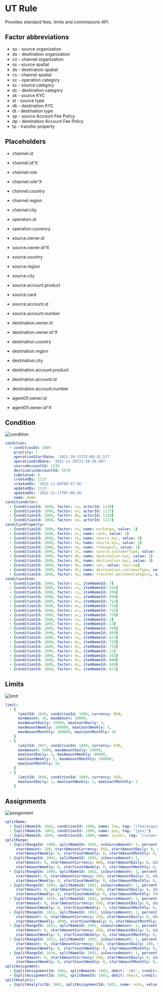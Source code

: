# UT Rule

Provides standard fees, limits and commissions API.

## Factor abbreviations

* so - source organization
* do - destination organization
* co - channel organization
* ss - source spatial
* ds - destination spatial
* cs - channel spatial
* oc - operation category
* sc - source category
* dc - destination category
* sk - source KYC
* st - source type
* dk - destination KYC
* dt - destination type
* sp - source Account Fee Policy
* dp - destination Account Fee Policy
* tp - transfer property

## Placeholders

* channel.id
* channel.id^X
* channel.role
* channel.role^X
* channel.country
* channel.region
* channel.city

* operation.id
* operation.currency

* source.owner.id
* source.owner.id^X
* source.country
* source.region
* source.city
* source.account.product
* source.card
* source.account.id
* source.account.number

* destination.owner.id
* destination.owner.id^X
* destination.country
* destination.region
* destination.city
* destination.account.product
* destination.account.id
* destination.account.number

* agentOf.owner.id
* agentOf.owner.id^X

## Condition

![condition](doc/condition.png)

```yaml
condition:
  - conditionId: 1000
    priority: 7
    operationStartDate: '2022-10-31T22:00:32.577'
    operationEndDate: '2022-11-29T23:59:59.997'
    sourceAccountId: 1234
    destinationAccountId: 5678
    isDeleted: 0
    createdBy: 1123
    createdOn: '2022-11-04T09:57:36'
    updatedBy: 1123
    updatedOn: '2022-11-17T07:00:26'
    name: Demo
conditionActor:
  - {conditionId: 1000, factor: co, actorId: 1126}
  - {conditionId: 1000, factor: co, actorId: 1127}
  - {conditionId: 1000, factor: do, actorId: 1126}
  - {conditionId: 1000, factor: so, actorId: 1127}
conditionProperty:
  - {conditionId: 1000, factor: co, name: exchange, value: 1}
  - {conditionId: 1000, factor: oc, name: cash, value: 1}
  - {conditionId: 1000, factor: sk, name: source.kyc, value: 0}
  - {conditionId: 1000, factor: sk, name: source.kyc, value: 1}
  - {conditionId: 1000, factor: so, name: transport, value: 1}
  - {conditionId: 1000, factor: st, name: source.customerType, value: 1}
  - {conditionId: 1000, factor: dk, name: destination.kyc, value: 2}
  - {conditionId: 1000, factor: dk, name: destination.kyc, value: 3}
  - {conditionId: 1000, factor: do, name: vat, value: tourism}
  - {conditionId: 1000, factor: dt, name: destination.customerType, value: 2}
  - {conditionId: 1000, factor: tp, name: transfer.merchantCategory, value: 7995}
conditionItem:
  - {conditionId: 1000, factor: cs, itemNameId: 7}
  - {conditionId: 1000, factor: cs, itemNameId: 241}
  - {conditionId: 1000, factor: cs, itemNameId: 596}
  - {conditionId: 1000, factor: cs, itemNameId: 669}
  - {conditionId: 1000, factor: oc, itemNameId: 722}
  - {conditionId: 1000, factor: oc, itemNameId: 724}
  - {conditionId: 1000, factor: sc, itemNameId: 721}
  - {conditionId: 1000, factor: sc, itemNameId: 726}
  - {conditionId: 1000, factor: ss, itemNameId: 2}
  - {conditionId: 1000, factor: ss, itemNameId: 13}
  - {conditionId: 1000, factor: ss, itemNameId: 598}
  - {conditionId: 1000, factor: ss, itemNameId: 669}
  - {conditionId: 1000, factor: ss, itemNameId: 672}
  - {conditionId: 1000, factor: dc, itemNameId: 720}
  - {conditionId: 1000, factor: dc, itemNameId: 723}
  - {conditionId: 1000, factor: ds, itemNameId: 21}
  - {conditionId: 1000, factor: ds, itemNameId: 243}
  - {conditionId: 1000, factor: ds, itemNameId: 600}
  - {conditionId: 1000, factor: ds, itemNameId: 669}
  - {conditionId: 1000, factor: ds, itemNameId: 671}
```

## Limits

![limit](doc/limit.png)

```yaml
limit:
  - {
      limitId: 2046, conditionId: 1000, currency: BGN,
      minAmount: 10, maxAmount: 10000,
      maxAmountDaily: 20000, maxCountDaily: 3,
      maxAmountWeekly: 100000, maxCountWeekly: 5,
      maxAmountMonthly: 200000, maxCountMonthly: 10
    }
  - {
      limitId: 2047, conditionId: 1000, currency: EUR,
      maxAmount: 5000, maxAmountDaily: 10000,
      maxCountDaily: 3, maxAmountWeekly: 60000,
      maxCountWeekly: 5, maxAmountMonthly: 100000,
      maxCountMonthly: 10
    }
  - {
      limitId: 2048, conditionId: 1000, currency: USD,
      maxCountDaily: 1, maxCountWeekly: 2, maxCountMonthly: 3
    }
```

## Assignments

![assignment](doc/assignment.png)

<!-- markdownlint-capture -->
<!-- markdownlint-disable MD013 -->
```yaml
splitName:
  - {splitNameId: 1002, conditionId: 1000, name: fee, tag: "|fee|acquirer|"}
  - {splitNameId: 1003, conditionId: 1000, name: pos, tag: "|pos|"}
  - {splitNameId: 1004, conditionId: 1000, name: issuer, tag: "|issuer|"}
splitRange:
  - {splitRangeId: 1000, splitNameId: 1002, isSourceAmount: 1, percent: 0.7,
     startAmount: 100, startAmountCurrency: USD, startAmountDaily: 0, startCountDaily: 0,
     startAmountWeekly: 0, startCountWeekly: 0, startAmountMonthly: 0, startCountMonthly: 0}
  - {splitRangeId: 1001, splitNameId: 1003, isSourceAmount: 1,
     startAmount: 0, startAmountCurrency: BGN, startAmountDaily: 0, startCountDaily: 0,
     startAmountWeekly: 0, startCountWeekly: 0, startAmountMonthly: 0, startCountMonthly: 0}
  - {splitRangeId: 1008, splitNameId: 1002, isSourceAmount: 1, percent: 0.1,
     startAmount: 0, startAmountCurrency: USD, startAmountDaily: 0, startCountDaily: 0,
     startAmountWeekly: 0, startCountWeekly: 0, startAmountMonthly: 0, startCountMonthly: 10}
  - {splitRangeId: 1009, splitNameId: 1002, isSourceAmount: 1, percent: 0.2,
     startAmount: 0, startAmountCurrency: USD, startAmountDaily: 0, startCountDaily: 0,
     startAmountWeekly: 0, startCountWeekly: 0, startAmountMonthly: 5000, startCountMonthly: 0}
  - {splitRangeId: 1010, splitNameId: 1002, isSourceAmount: 1, percent: 0.3,
     startAmount: 0, startAmountCurrency: USD, startAmountDaily: 0, startCountDaily: 0,
     startAmountWeekly: 0, startCountWeekly: 7, startAmountMonthly: 0, startCountMonthly: 0}
  - {splitRangeId: 1011, splitNameId: 1002, isSourceAmount: 1, percent: 0.4,
     startAmount: 0, startAmountCurrency: USD, startAmountDaily: 0, startCountDaily: 0,
     startAmountWeekly: 4000, startCountWeekly: 0, startAmountMonthly: 0, startCountMonthly: 0}
  - {splitRangeId: 1012, splitNameId: 1002, isSourceAmount: 1, percent: 0.5,
     startAmount: 0, startAmountCurrency: USD, startAmountDaily: 0, startCountDaily: 2,
     startAmountWeekly: 0, startCountWeekly: 0, startAmountMonthly: 0, startCountMonthly: 0}
  - {splitRangeId: 1013, splitNameId: 1002, isSourceAmount: 1, percent: 0.6,
     startAmount: 0, startAmountCurrency: USD, startAmountDaily: 200, startCountDaily: 0,
     startAmountWeekly: 0, startCountWeekly: 0, startAmountMonthly: 0, startCountMonthly: 0}
  - {splitRangeId: 1014, splitNameId: 1002, isSourceAmount: 1, percent: 0.8,
     startAmount: 0, startAmountCurrency: USD, startAmountDaily: 0, startCountDaily: 0,
     startAmountWeekly: 0, startCountWeekly: 0, startAmountMonthly: 0, startCountMonthly: 0}
splitAssignment:
  - {splitAssignmentId: 1001, splitNameId: 1002, debit: '101', credit: '202', minValue: 5, percent: 1, description: test}
  - {splitAssignmentId: 1002, splitNameId: 1003, debit: debit, credit: credit, percent: 100, description: test}
splitAnalytic:
  - {splitAnalyticId: 2001, splitAssignmentId: 1001, name: note, value: 'Txn#: ${transfer.transferId}'}
```
<!-- markdownlint-restore -->
